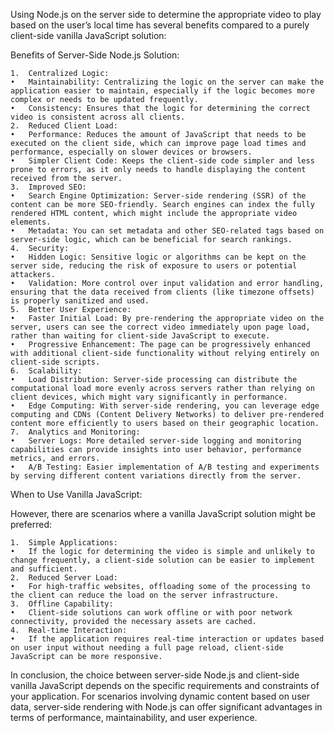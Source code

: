 Using Node.js on the server side to determine the appropriate video to play based on the user’s local time has several benefits compared to a purely client-side vanilla JavaScript solution:

Benefits of Server-Side Node.js Solution:

	1.	Centralized Logic:
	•	Maintainability: Centralizing the logic on the server can make the application easier to maintain, especially if the logic becomes more complex or needs to be updated frequently.
	•	Consistency: Ensures that the logic for determining the correct video is consistent across all clients.
	2.	Reduced Client Load:
	•	Performance: Reduces the amount of JavaScript that needs to be executed on the client side, which can improve page load times and performance, especially on slower devices or browsers.
	•	Simpler Client Code: Keeps the client-side code simpler and less prone to errors, as it only needs to handle displaying the content received from the server.
	3.	Improved SEO:
	•	Search Engine Optimization: Server-side rendering (SSR) of the content can be more SEO-friendly. Search engines can index the fully rendered HTML content, which might include the appropriate video elements.
	•	Metadata: You can set metadata and other SEO-related tags based on server-side logic, which can be beneficial for search rankings.
	4.	Security:
	•	Hidden Logic: Sensitive logic or algorithms can be kept on the server side, reducing the risk of exposure to users or potential attackers.
	•	Validation: More control over input validation and error handling, ensuring that the data received from clients (like timezone offsets) is properly sanitized and used.
	5.	Better User Experience:
	•	Faster Initial Load: By pre-rendering the appropriate video on the server, users can see the correct video immediately upon page load, rather than waiting for client-side JavaScript to execute.
	•	Progressive Enhancement: The page can be progressively enhanced with additional client-side functionality without relying entirely on client-side scripts.
	6.	Scalability:
	•	Load Distribution: Server-side processing can distribute the computational load more evenly across servers rather than relying on client devices, which might vary significantly in performance.
	•	Edge Computing: With server-side rendering, you can leverage edge computing and CDNs (Content Delivery Networks) to deliver pre-rendered content more efficiently to users based on their geographic location.
	7.	Analytics and Monitoring:
	•	Server Logs: More detailed server-side logging and monitoring capabilities can provide insights into user behavior, performance metrics, and errors.
	•	A/B Testing: Easier implementation of A/B testing and experiments by serving different content variations directly from the server.

When to Use Vanilla JavaScript:

However, there are scenarios where a vanilla JavaScript solution might be preferred:

	1.	Simple Applications:
	•	If the logic for determining the video is simple and unlikely to change frequently, a client-side solution can be easier to implement and sufficient.
	2.	Reduced Server Load:
	•	For high-traffic websites, offloading some of the processing to the client can reduce the load on the server infrastructure.
	3.	Offline Capability:
	•	Client-side solutions can work offline or with poor network connectivity, provided the necessary assets are cached.
	4.	Real-time Interaction:
	•	If the application requires real-time interaction or updates based on user input without needing a full page reload, client-side JavaScript can be more responsive.

In conclusion, the choice between server-side Node.js and client-side vanilla JavaScript depends on the specific requirements and constraints of your application. For scenarios involving dynamic content based on user data, server-side rendering with Node.js can offer significant advantages in terms of performance, maintainability, and user experience.